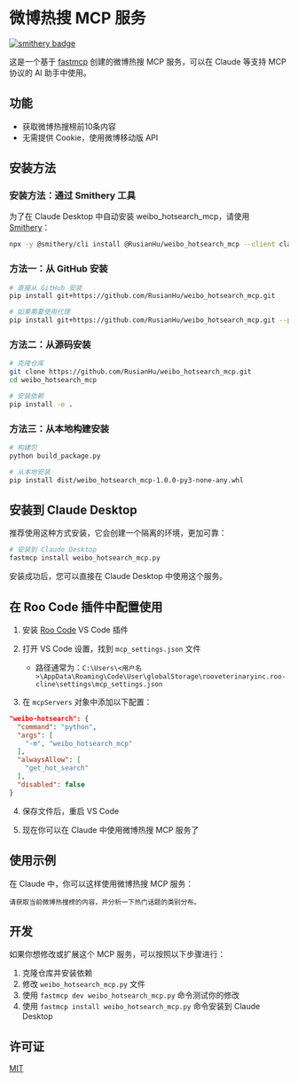 # 微博热搜 MCP 服务

[![smithery badge](https://smithery.ai/badge/@RusianHu/weibo_hotsearch_mcp)](https://smithery.ai/server/@RusianHu/weibo_hotsearch_mcp)

这是一个基于 [fastmcp](https://github.com/jlowin/fastmcp) 创建的微博热搜 MCP 服务，可以在 Claude 等支持 MCP 协议的 AI 助手中使用。

## 功能

- 获取微博热搜榜前10条内容
- 无需提供 Cookie，使用微博移动版 API

## 安装方法

### 安装方法：通过 Smithery 工具

为了在 Claude Desktop 中自动安装 weibo_hotsearch_mcp，请使用 [Smithery](https://smithery.ai/server/@RusianHu/weibo_hotsearch_mcp)：

```bash
npx -y @smithery/cli install @RusianHu/weibo_hotsearch_mcp --client claude
```

### 方法一：从 GitHub 安装

```bash
# 直接从 GitHub 安装
pip install git+https://github.com/RusianHu/weibo_hotsearch_mcp.git

# 如果需要使用代理
pip install git+https://github.com/RusianHu/weibo_hotsearch_mcp.git --proxy socks5://127.0.0.1:10808
```

### 方法二：从源码安装

```bash
# 克隆仓库
git clone https://github.com/RusianHu/weibo_hotsearch_mcp.git
cd weibo_hotsearch_mcp

# 安装依赖
pip install -e .
```

### 方法三：从本地构建安装

```bash
# 构建包
python build_package.py

# 从本地安装
pip install dist/weibo_hotsearch_mcp-1.0.0-py3-none-any.whl
```

## 安装到 Claude Desktop

推荐使用这种方式安装，它会创建一个隔离的环境，更加可靠：

```bash
# 安装到 Claude Desktop
fastmcp install weibo_hotsearch_mcp.py
```

安装成功后，您可以直接在 Claude Desktop 中使用这个服务。

## 在 Roo Code 插件中配置使用

1. 安装 [Roo Code](https://marketplace.visualstudio.com/items?itemName=RooVeterinaryInc.roo-cline) VS Code 插件

2. 打开 VS Code 设置，找到 `mcp_settings.json` 文件
   - 路径通常为：`C:\Users\<用户名>\AppData\Roaming\Code\User\globalStorage\rooveterinaryinc.roo-cline\settings\mcp_settings.json`

3. 在 `mcpServers` 对象中添加以下配置：

```json
"weibo-hotsearch": {
  "command": "python",
  "args": [
    "-m", "weibo_hotsearch_mcp"
  ],
  "alwaysAllow": [
    "get_hot_search"
  ],
  "disabled": false
}
```

4. 保存文件后，重启 VS Code

5. 现在你可以在 Claude 中使用微博热搜 MCP 服务了

## 使用示例

在 Claude 中，你可以这样使用微博热搜 MCP 服务：

```
请获取当前微博热搜榜的内容，并分析一下热门话题的类别分布。
```

## 开发

如果你想修改或扩展这个 MCP 服务，可以按照以下步骤进行：

1. 克隆仓库并安装依赖
2. 修改 `weibo_hotsearch_mcp.py` 文件
3. 使用 `fastmcp dev weibo_hotsearch_mcp.py` 命令测试你的修改
4. 使用 `fastmcp install weibo_hotsearch_mcp.py` 命令安装到 Claude Desktop

## 许可证

[MIT](LICENSE)
